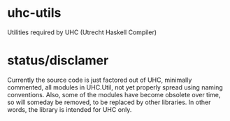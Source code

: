 uhc-utils
=========

Utilities required by UHC (Utrecht Haskell Compiler)


status/disclamer
================

Currently the source code is just factored out of UHC, minimally
commented, all modules in UHC.Util, not yet properly spread using naming
conventions. Also, some of the modules have become obsolete over time,
so will someday be removed, to be replaced by other libraries. In other
words, the library is intended for UHC only.

